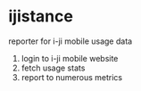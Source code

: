 # ijistance
reporter for i-ji mobile usage data

1. login to i-ji mobile website
2. fetch usage stats
3. report to numerous metrics
